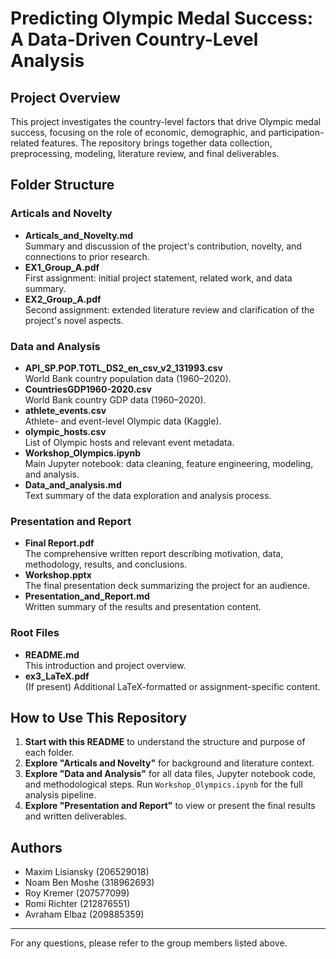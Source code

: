 # Predicting Olympic Medal Success: A Data-Driven Country-Level Analysis

## Project Overview

This project investigates the country-level factors that drive Olympic medal success, focusing on the role of economic, demographic, and participation-related features. The repository brings together data collection, preprocessing, modeling, literature review, and final deliverables.

## Folder Structure

### Articals and Novelty

- **Articals_and_Novelty.md**  
  Summary and discussion of the project's contribution, novelty, and connections to prior research.
- **EX1_Group_A.pdf**  
  First assignment: initial project statement, related work, and data summary.
- **EX2_Group_A.pdf**  
  Second assignment: extended literature review and clarification of the project's novel aspects.

### Data and Analysis

- **API_SP.POP.TOTL_DS2_en_csv_v2_131993.csv**  
  World Bank country population data (1960–2020).
- **CountriesGDP1960-2020.csv**  
  World Bank country GDP data (1960–2020).
- **athlete_events.csv**  
  Athlete- and event-level Olympic data (Kaggle).
- **olympic_hosts.csv**  
  List of Olympic hosts and relevant event metadata.
- **Workshop_Olympics.ipynb**  
  Main Jupyter notebook: data cleaning, feature engineering, modeling, and analysis.
- **Data_and_analysis.md**  
  Text summary of the data exploration and analysis process.

### Presentation and Report

- **Final Report.pdf**  
  The comprehensive written report describing motivation, data, methodology, results, and conclusions.
- **Workshop.pptx**  
  The final presentation deck summarizing the project for an audience.
- **Presentation_and_Report.md**  
  Written summary of the results and presentation content.

### Root Files

- **README.md**  
  This introduction and project overview.
- **ex3_LaTeX.pdf**  
  (If present) Additional LaTeX-formatted or assignment-specific content.

## How to Use This Repository

1. **Start with this README** to understand the structure and purpose of each folder.
2. **Explore "Articals and Novelty"** for background and literature context.
3. **Explore "Data and Analysis"** for all data files, Jupyter notebook code, and methodological steps. Run `Workshop_Olympics.ipynb` for the full analysis pipeline.
4. **Explore "Presentation and Report"** to view or present the final results and written deliverables.

## Authors

- Maxim Lisiansky (206529018)
- Noam Ben Moshe (318962693)
- Roy Kremer (207577099)
- Romi Richter (212876551)
- Avraham Elbaz (209885359)

---

For any questions, please refer to the group members listed above.
